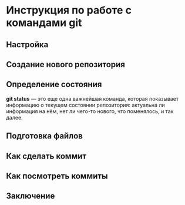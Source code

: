 # Инструкция по работе с командами git

## Настройка

## Создание нового репозитория

## Определение состояния

**git status** — это еще одна важнейшая команда, которая показывает информацию о текущем состоянии репозитория: актуальна ли информация на нём, нет ли чего-то нового, что поменялось, и так далее.

## Подготовка файлов

## Как сделать коммит

## Как посмотреть коммиты

## Заключение